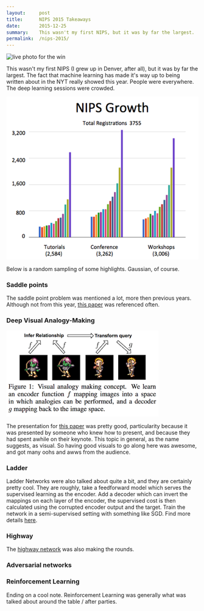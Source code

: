 ```yaml
---
layout:     post
title:      NIPS 2015 Takeaways
date:       2015-12-25
summary:    This wasn't my first NIPS, but it was by far the largest.
permalink:  /nips-2015/
---
```


![live photo for the win](/images/nips2015-2.gif)

This wasn't my first NIPS (I grew up in Denver, after all), but it was by far the largest. The fact that machine learning has made it's way up to being written about in the NYT really showed this year. People were everywhere. The deep learning sessions were crowded.

![](/images/NIPS15growth.png)

Below is a random sampling of some highlights. Gaussian, of course.

### Saddle points

The saddle point problem was mentioned a lot, more then previous years. Although not from this year, [this paper](http://arxiv.org/pdf/1406.2572v1.pdf) was referenced often.

### Deep Visual Analogy-Making

![](/images/Deep-Visual-Analogy-Making.png)

The presentation for [this paper](https://web.eecs.umich.edu/~honglak/nips2015-analogy.pdf) was pretty good, particularity because it was presented by someone who knew how to present, and because they had spent awhile on their keynote. This topic in general, as the name suggests, as visual. So having good visuals to go along here was awesome, and got many oohs and awws from the audience.

### Ladder

Ladder Networks were also talked about quite a bit, and they are certainly pretty cool. They are roughly, take a feedforward model which serves the supervised learning as the encoder. Add a decoder which can invert the mappings on each layer of the encoder, the supervised cost is then calculated using the corrupted encoder output and the target. Train the network in a semi-supervised setting with something like SGD. Find more details [here](http://arxiv.org/abs/1507.02672).

### Highway

The [highway network](http://arxiv.org/abs/1505.00387) was also making the rounds.

### Adversarial networks



### Reinforcement Learning

Ending on a cool note. Reinforcement Learning was generally what was talked about around the table / after parties. 
